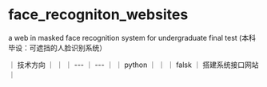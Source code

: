 # face_recogniton_websites
a web in masked face recognition system for undergraduate final test (本科毕设：可遮挡的人脸识别系统）

｜ 技术方向 ｜  ｜
｜ --- ｜ --- ｜
｜ python ｜ ｜
｜ falsk ｜ 搭建系统接口网站 ｜
